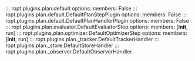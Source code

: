 ::: ropt.plugins.plan.default
    options:
        members: False
::: ropt.plugins.plan.default.DefaultPlanStepPlugin
    options:
        members: False
::: ropt.plugins.plan.default.DefaultPlanHandlerPlugin
    options:
        members: False
::: ropt.plugins.plan.evaluator.DefaultEvaluatorStep
    options:
        members: [__init__, run]
::: ropt.plugins.plan.optimizer.DefaultOptimizerStep
    options:
        members: [__init__, run]
::: ropt.plugins.plan._tracker.DefaultTrackerHandler
::: ropt.plugins.plan._store.DefaultStoreHandler
::: ropt.plugins.plan._observer.DefaultObserverHandler
